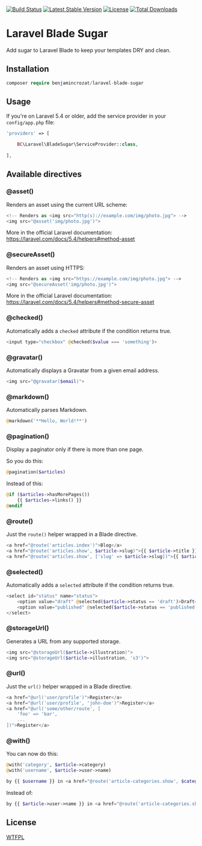 [![Build Status](https://travis-ci.org/benjamincrozat/laravel-blade-sugar.svg?branch=master)](https://travis-ci.org/benjamincrozat/laravel-blade-sugar)
[![Latest Stable Version](https://poser.pugx.org/benjamincrozat/laravel-blade-sugar/v/stable)](https://packagist.org/packages/benjamincrozat/laravel-blade-sugar)
[![License](https://poser.pugx.org/benjamincrozat/laravel-blade-sugar/license)](https://packagist.org/packages/benjamincrozat/laravel-blade-sugar)
[![Total Downloads](https://poser.pugx.org/benjamincrozat/laravel-blade-sugar/downloads)](https://packagist.org/packages/benjamincrozat/laravel-blade-sugar)

# Laravel Blade Sugar

Add sugar to Laravel Blade to keep your templates DRY and clean.

## Installation

```php
composer require benjamincrozat/laravel-blade-sugar
```

## Usage

If you're on Laravel 5.4 or older, add the service provider in your ```config/app.php``` file:

```php
'providers' => [

    BC\Laravel\BladeSugar\ServiceProvider::class,
    
],
```

## Available directives

### @asset()

Renders an asset using the current URL scheme:

```php
<!-- Renders as <img src="http(s)://example.com/img/photo.jpg"> -->
<img src="@asset('img/photo.jpg')">
```

More in the official Laravel documentation: https://laravel.com/docs/5.4/helpers#method-asset

### @secureAsset()

Renders an asset using HTTPS:

```php
<!-- Renders as <img src="https://example.com/img/photo.jpg"> -->
<img src="@secureAsset('img/photo.jpg')">
```

More in the official Laravel documentation: https://laravel.com/docs/5.4/helpers#method-secure-asset

### @checked()

Automatically adds a `checked` attribute if the condition returns true.

```php
<input type="checkbox" @checked($value === 'something')>
```

### @gravatar()

Automatically displays a Gravatar from a given email address.

```php
<img src="@gravatar($email)">
```

### @markdown()

Automatically parses Markdown.

```php
@markdown('**Hello, World!**')
```

### @pagination()

Display a paginator only if there is more than one page.

So you do this:

```php
@pagination($articles)
```

Instead of this:

```php
@if ($articles->hasMorePages())
    {{ $articles->links() }}
@endif
```

### @route()

Just the `route()` helper wrapped in a Blade directive.

```php
<a href="@route('articles.index')">Blog</a>
<a href="@route('articles.show', $article->slug)">{{ $article->title }}</a>
<a href="@route('articles.show', ['slug' => $article->slug])">{{ $article->title }}</a>
```

### @selected()

Automatically adds a `selected` attribute if the condition returns true.

```php
<select id="status" name="status">
    <option value="draft" @selected($article->status == 'draft')>Draft</option>
    <option value="published" @selected($article->status == 'published')>Published</option>
</select>
```

### @storageUrl()

Generates a URL from any supported storage.

```php
<img src="@storageUrl($article->illustration)">
<img src="@storageUrl($article->illustration, 's3')">
```

### @url()

Just the `url()` helper wrapped in a Blade directive.

```php
<a href="@url('user/profile')">Register</a>
<a href="@url('user/profile', 'john-doe')">Register</a>
<a href="@url('some/other/route', [
    'foo' => 'bar',
    ...
])">Register</a>
```

### @with()

You can now do this:

```php
@with('category', $article->category)
@with('username', $article->user->name)

by {{ $username }} in <a href="@route('article-categories.show', $category->slug)">{{ $category->name }}</a>
```

Instead of:

```php
by {{ $article->user->name }} in <a href="@route('article-categories.show', $article->category->slug)">{{ $article->category->name }}</a>
```

## License

[WTFPL](http://www.wtfpl.net/about/)
